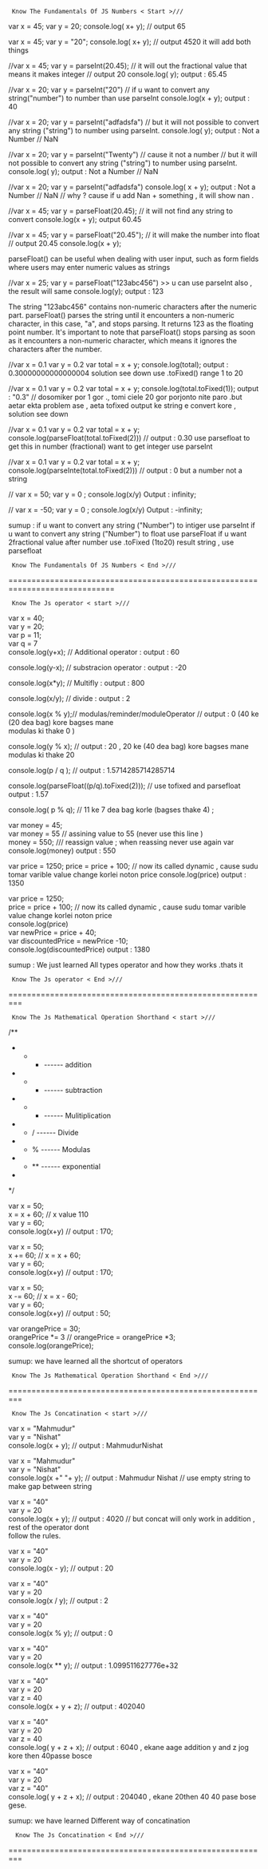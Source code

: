 
     Know The Fundamentals Of JS Numbers < Start >///

var x = 45;
var y = 20;
console.log( x+ y); // output 65

var x = 45;
var y = "20";
console.log( x+ y); // output 4520 it will add both things

//var x = 45;
var y = parseInt(20.45); // it will out the fractional value that means it makes integer // output 20
console.log( y); output : 65.45

//var x = 20;
var y = parseInt("20") // if u want to convert any string("number") to number than use parseInt
console.log(x + y); output : 40

//var x = 20;
var y = parseInt("adfadsfa") // but it will not possible to convert any string ("string") to number using parseInt.
console.log( y); output : Not a Number // NaN

//var x = 20;
var y = parseInt("Twenty") // cause it not a number // but it will not possible to convert any string ("string") to number using parseInt.
console.log( y); output : Not a Number // NaN

//var x = 20;
var y = parseInt("adfadsfa") 
console.log( x + y); output : Not a Number // NaN // why ? cause if u add Nan + something , it will show nan .

//var x = 45;
var y = parseFloat(20.45); // it will not find any string to convert 
console.log(x + y); output 60.45

//var x = 45;
var y = parseFloat("20.45"); // it will make the number into float // output 20.45
console.log(x + y);

 parseFloat() can be useful when dealing with user input, such as form fields where users may enter numeric values as strings

//var x = 25;
var y = parseFloat("123abc456") >> u can use parseInt also , the result will same
console.log(y); output : 123

The string "123abc456" contains non-numeric characters after the numeric part. parseFloat() parses the string until it encounters a non-numeric character, in this case, "a", and stops parsing. It returns 123 as the floating point number. It's important to note that parseFloat() stops parsing as soon as it encounters a non-numeric character, which means it ignores the characters after the number.


//var x = 0.1
var y = 0.2
var total = x + y;
console.log(total); output : 0.30000000000000004 solution see down  use .toFixed() range 1 to 20 

//var x = 0.1
var y = 0.2
var total = x + y;
console.log(total.toFixed(1)); output : "0.3" // dosomiker por 1 gor ., tomi ciele 20 gor porjonto nite paro .but aetar ekta problem ase , aeta tofixed output ke string e convert kore , solution  see down 

//var x = 0.1
var y = 0.2
var total = x + y;
console.log(parseFloat(total.toFixed(2))) // output : 0.30 use parsefloat to get this in number (fractional) want to get integer use parseInt

//var x = 0.1
var y = 0.2
var total = x + y;
console.log(parseInte(total.toFixed(2))) // output : 0 but a number not a string 

// var x = 50;
   var y = 0 ;
   console.log(x/y) Output : infinity;

   // var x = -50;
   var y = 0 ;
   console.log(x/y) Output : -infinity;


sumup : if u want to convert any string ("Number") to intiger use parseInt 
        if u want to convert any string ("Number") to float use parseFloat 
        if u want 2fractional value after number use .toFixed (1to20) result string , use parsefloat

     Know The Fundamentals Of JS Numbers < End >///
=============================================================================
    
     Know The Js operator < start >///


var x = 40;
<br>
var y = 20;
<br>
var p = 11;
<br>
var q = 7
<br>
console.log(y+x); // Additional operator : output : 60 <br>

console.log(y-x); // substracion operator : output : -20 <br>

console.log(x*y); // Multifly  : output : 800 <br>

console.log(x/y); // divide : output : 2 <br>

console.log(x % y);// modulas/reminder/moduleOperator // output : 0  (40 ke (20 dea bag) kore bagses mane <br>modulas ki thake  0 )<br>

console.log(y % x); // output : 20 , 20 ke (40 dea bag) kore bagses mane modulas ki thake 20 <br>

console.log(p / q ); // output : 1.5714285714285714 <br>

console.log(parseFloat((p/q).toFixed(2))); // use tofixed and parsefloat output : 1.57 <br>

console.log( p % q); // 11 ke 7 dea bag korle (bagses thake 4) ; <br>

var money = 45; <br>
var money = 55 // assining value to 55 (never use this line ) <br>
money = 550; /// reassign  value ; when reassing never use again var <br>
console.log(money) output : 550 <br>


var price = 1250;
price = price + 100; // now its called dynamic  , cause sudu tomar varible value change korlei noton price 
console.log(price)  output : 1350

var price = 1250; <br>
price = price + 100; // now its called dynamic  , cause sudu tomar varible value change korlei noton price <br>
console.log(price)  <br>
var newPrice = price + 40; <br>
var discountedPrice = newPrice -10; <br>
console.log(discountedPrice) output : 1380 <br>


sumup : We just learned All types operator and how they works .thats it <br>


     Know The Js operator < End >///
=========================================================

     Know The Js Mathematical Operation Shorthand < start >///

        
/** <br>
 * * + ------ addition 
 * * - ------ subtraction
 * * * ------ Mulitiplication
 * * / ------ Divide
 * * % ------ Modulas
 * * ** ------ exponential 
 * 
 */ <br>

var x = 50; <br>
x = x + 60; // x value 110 <br>
var y = 60; <br>
console.log(x+y) // output : 170;<br>

var x = 50;<br>
x += 60; // x = x + 60; <br>
var y = 60;<br>
console.log(x+y) // output : 170;<br>

var x = 50;<br>
x -= 60; // x = x - 60; <br>
var y = 60;<br>
console.log(x+y) // output : 50;<br>

var orangePrice = 30;<br>
orangePrice *= 3 // orangePrice = orangePrice *3;<br>
console.log(orangePrice);<br>

sumup: we have learned all the shortcut of operators


     Know The Js Mathematical Operation Shorthand < End >///
     
=========================================================

     Know The Js Concatination < start >///

var x = "Mahmudur" <br>
var y = "Nishat" <br> 
console.log(x + y);  // output : MahmudurNishat <br>

var x = "Mahmudur" <br>
var y = "Nishat" <br>
console.log(x +" "+ y); // output : Mahmudur Nishat // use empty string to make gap between string <br>

var x = "40"<br>
var y = 20<br>
console.log(x + y);  // output : 4020 // but concat will only work in addition , rest of the operator dont<br> follow the rules.<br>


var x = "40"<br>
var y = 20<br>
console.log(x - y); // output : 20<br>

var x = "40"<br>
var y = 20<br>
console.log(x / y); // output : 2<br>

var x = "40"<br>
var y = 20<br>
console.log(x % y); // output : 0<br>

var x = "40"<br>
var y = 20<br>
console.log(x ** y); // output : 1.099511627776e+32<br>

var x = "40"<br>
var y = 20<br>
var z = 40<br>
console.log(x + y + z); // output : 402040<br>

var x = "40"<br>
var y = 20<br>
var z = 40<br>
console.log( y + z + x); // output : 6040 , ekane aage addition y and z jog kore then 40passe bosce <br>

var x = "40"<br>
var y = 20<br>
var z = "40"<br>
console.log( y + z + x); // output : 204040 , ekane 20then 40 40 pase bose gese.<br>   

sumup: we have learned Different way of concatination

      Know The Js Concatination < End >///
=========================================================
